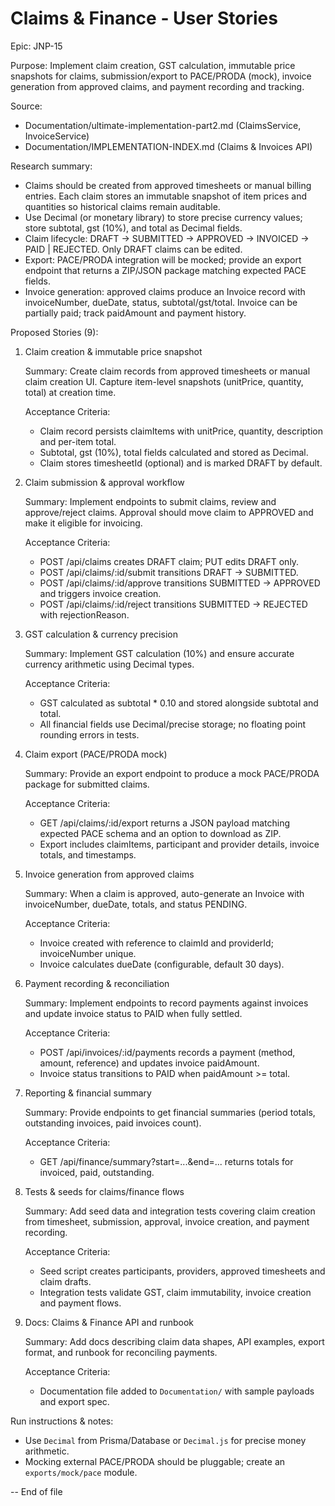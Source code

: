 # Claims & Finance - User Stories

Epic: JNP-15

Purpose: Implement claim creation, GST calculation, immutable price snapshots for claims, submission/export to PACE/PRODA (mock), invoice generation from approved claims, and payment recording and tracking.

Source:

- Documentation/ultimate-implementation-part2.md (ClaimsService, InvoiceService)
- Documentation/IMPLEMENTATION-INDEX.md (Claims & Invoices API)

Research summary:

- Claims should be created from approved timesheets or manual billing entries. Each claim stores an immutable snapshot of item prices and quantities so historical claims remain auditable.
- Use Decimal (or monetary library) to store precise currency values; store subtotal, gst (10%), and total as Decimal fields.
- Claim lifecycle: DRAFT -> SUBMITTED -> APPROVED -> INVOICED -> PAID | REJECTED. Only DRAFT claims can be edited.
- Export: PACE/PRODA integration will be mocked; provide an export endpoint that returns a ZIP/JSON package matching expected PACE fields.
- Invoice generation: approved claims produce an Invoice record with invoiceNumber, dueDate, status, subtotal/gst/total. Invoice can be partially paid; track paidAmount and payment history.

Proposed Stories (9):

1. Claim creation & immutable price snapshot

   Summary: Create claim records from approved timesheets or manual claim creation UI. Capture item-level snapshots (unitPrice, quantity, total) at creation time.

   Acceptance Criteria:
   - Claim record persists claimItems with unitPrice, quantity, description and per-item total.
   - Subtotal, gst (10%), total fields calculated and stored as Decimal.
   - Claim stores timesheetId (optional) and is marked DRAFT by default.

2. Claim submission & approval workflow

   Summary: Implement endpoints to submit claims, review and approve/reject claims. Approval should move claim to APPROVED and make it eligible for invoicing.

   Acceptance Criteria:
   - POST /api/claims creates DRAFT claim; PUT edits DRAFT only.
   - POST /api/claims/:id/submit transitions DRAFT -> SUBMITTED.
   - POST /api/claims/:id/approve transitions SUBMITTED -> APPROVED and triggers invoice creation.
   - POST /api/claims/:id/reject transitions SUBMITTED -> REJECTED with rejectionReason.

3. GST calculation & currency precision

   Summary: Implement GST calculation (10%) and ensure accurate currency arithmetic using Decimal types.

   Acceptance Criteria:
   - GST calculated as subtotal \* 0.10 and stored alongside subtotal and total.
   - All financial fields use Decimal/precise storage; no floating point rounding errors in tests.

4. Claim export (PACE/PRODA mock)

   Summary: Provide an export endpoint to produce a mock PACE/PRODA package for submitted claims.

   Acceptance Criteria:
   - GET /api/claims/:id/export returns a JSON payload matching expected PACE schema and an option to download as ZIP.
   - Export includes claimItems, participant and provider details, invoice totals, and timestamps.

5. Invoice generation from approved claims

   Summary: When a claim is approved, auto-generate an Invoice with invoiceNumber, dueDate, totals, and status PENDING.

   Acceptance Criteria:
   - Invoice created with reference to claimId and providerId; invoiceNumber unique.
   - Invoice calculates dueDate (configurable, default 30 days).

6. Payment recording & reconciliation

   Summary: Implement endpoints to record payments against invoices and update invoice status to PAID when fully settled.

   Acceptance Criteria:
   - POST /api/invoices/:id/payments records a payment (method, amount, reference) and updates invoice paidAmount.
   - Invoice status transitions to PAID when paidAmount >= total.

7. Reporting & financial summary

   Summary: Provide endpoints to get financial summaries (period totals, outstanding invoices, paid invoices count).

   Acceptance Criteria:
   - GET /api/finance/summary?start=...&end=... returns totals for invoiced, paid, outstanding.

8. Tests & seeds for claims/finance flows

   Summary: Add seed data and integration tests covering claim creation from timesheet, submission, approval, invoice creation, and payment recording.

   Acceptance Criteria:
   - Seed script creates participants, providers, approved timesheets and claim drafts.
   - Integration tests validate GST, claim immutability, invoice creation and payment flows.

9. Docs: Claims & Finance API and runbook

   Summary: Add docs describing claim data shapes, API examples, export format, and runbook for reconciling payments.

   Acceptance Criteria:
   - Documentation file added to `Documentation/` with sample payloads and export spec.

Run instructions & notes:

- Use `Decimal` from Prisma/Database or `Decimal.js` for precise money arithmetic.
- Mocking external PACE/PRODA should be pluggable; create an `exports/mock/pace` module.

-- End of file

